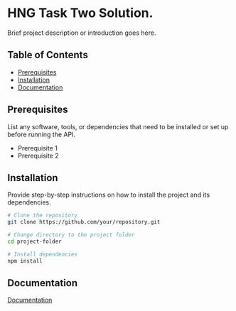 # HNG Task Two Solution.

Brief project description or introduction goes here.

## Table of Contents

- [Prerequisites](#prerequisites)
- [Installation](#installation)
- [Documentation](#documentation)


## Prerequisites

List any software, tools, or dependencies that need to be installed or set up before running the API.

- Prerequisite 1
- Prerequisite 2

## Installation

Provide step-by-step instructions on how to install the project and its dependencies.

```bash
# Clone the repository
git clone https://github.com/your/repository.git

# Change directory to the project folder
cd project-folder

# Install dependencies
npm install

```

## Documentation

[Documentation](/DOCUMENTATION.md)
